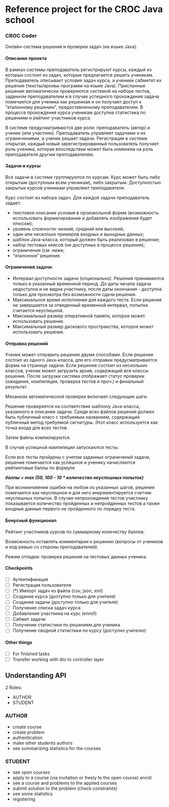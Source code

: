 # Reference project for the CROC Java school
### CROC Coder
Онлайн-система решения и проверки задач (на языке Java).
#### Описание проекта
В рамках системы преподаватель регистрируют курсы, каждый из которых состоит из задач, которые предлагается решить ученикам. Преподаватель описывает условия задач курса, а ученики сабмитят их решения (тексты/архивы программ на языке Java). Присланные решения автоматически проверяются системой на наборе тестов, заданном преподавателем и в случае успешного прохождения задача помечается для ученика как решенная и он получает доступ к “эталонному решению”, предоставленному преподавателем. В процессе прохождения курса ученикам доступна статистика по решениям и рейтинг участников курса.

В системе предусматриваются две роли: преподаватель (автор) и ученик (или участник). Преподаватель управляет задачами и их ограничениями, а ученик решает задачи. Регистрация в системе открытая, каждый новый зарегистрированный пользователь получает роль ученика, которая впоследствии может быть изменена на роль преподавателя другим преподавателем.
#### Задачи и курсы
Все задачи в системе группируются по курсам. Курс может быть либо открытым (доступным всем ученикам), либо закрытым. Доступностью закрытых курсов ученикам управляют преподаватели.

Курс состоит из набора задач. Для каждой задачи преподаватель задает: 
* текстовое описание условия в произвольной форме (возможность использовать форматирование и добавлять изображения будет плюсом);
* уровень сложности: низкий, средний или высокий;
* один или несколько примеров входных и выходных данных;
* шаблон Java-класса, который должен быть реализован в решении;
* набор тестовых кейсов (не доступных в процессе решения);
* ограничения (см. ниже;
* “эталонное” решение.

#### Ограничения задачи.
* Интервал доступности задачи (опционально). Решения принимаются только в указанный временной период. До даты начала задача недоступна и не видна участнику, после даты окончания - доступна только для просмотра без возможности сдачи решения.
* Максимальное время исполнения для каждого теста. Если решение не завершается за отведенный временной интервал, попытка считается неуспешной.
* Максимальный размер оперативной памяти, которое может использовать решение.
* Максимальный размер дискового пространства, которое может использовать решение.
#### Отправка решений
Ученик может отправить решение двумя способами. Если решение состоит из одного Java-класса, для его отправки предусматривается форма на странице задачи. Если решение состоит из нескольких классов, ученик может загрузить архив, содержащий все классы решения. После загрузки система отображает статус проверки (ожидание, компиляция, проверка тестов и проч.) и финальный результат.

Механизм автоматической проверки включает следующие шаги.

Решение проверяется на соответствие шаблону Java-класса, указанного в описании задачи. Среди всех файлов решения должен быть публичный класс с требуемым названием, содержащий публичный метод требуемой сигнатуры. Этот класс используется как точка входа для всех тестов.

Затем файлы компилируются.

В случае успешной компиляции запускаются тесты.

Если все тесты пройдены с учетом заданных ограничений задачи, решение помечается как успешное и ученику начисляются рейтинговые баллы по формуле

**_баллы = max (50, 100 - 10 * количество неуспешных попыток)_**

При возникновении ошибки на любом из указанных шагов, решение помечается как неуспешное и для него инкрементируется счетчик неуспешных попыток. В случае непрохождения тестов участнику показывается количество пройденных и непройденных тестов а также входные данные первого не пройденного по порядку теста.
#### Бонусный функционал
Рейтинг участников курсов по суммарному количеству баллов.

Возможность оставлять комментарии к решению (вопросы от учеников и код-ревью со стороны преподавателей).

Режим отладки: проверка решения на тестовых данных ученика.


#### Checkpoints
- [ ] Аутентификация
- [ ] Регистрация пользователя
- [ ] (*) Импорт задач из файла (csv, json, xml)
- [ ] Создание курса (доступно только для учителя)
- [ ] Создание задачи (доступно только для учителя)
- [ ] Получение списка задач курса
- [ ] Добавление участника на курс (enroll)
- [ ] Сабмит задачи
- [ ] Получение статистики по решениям для ученика
- [ ] Получение сводной статистики по курсу (доступно учителю)

#### Other things
- [ ] For finished tasks
- [ ] Transfer working with dto to controller layer

## Understanding API
2 Roles: 
- AUTHOR
- STUDENT
### AUTHOR
- create course
- create problem
- authentication
- make other students authors
- see summarizing statistics for the courses

### STUDENT
- see open courses
- apply to a course (via invitation or freely to the open course) enroll
- see a course and problems to the applied courses
- submit solution to the problem (check constraints)
- see some statistics
- registering
